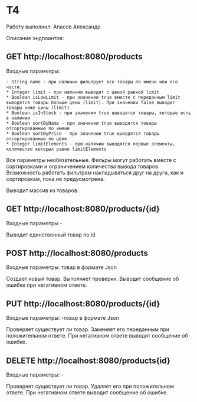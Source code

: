# T4

Работу выполнил: Апасов Александр

Описание эндпоинтов:
## GET http://localhost:8080/products
Входные параметры: 

    - String name - при наличии фильтрует все товары по имени или его части.
    * Integer limit - при наличии выводит с ценой равной limit
    * Boolean isLowLimit - при значении true вместе с переданным limit выводятся товары больше цены (limit). При значении false выводит товары ниже цины (limit)
    * Boolean isInStock - при значении true выводятся товары, которые есть в наличии
    * Boolean sortByName - при значении true выводятся товары отсортированные по имени
    * Boolean sortByPrice - при значении true выводятся товары отсортированные по цене
    * Integer limitElements - при наличии выводятся первые элементы, количество которых равно limitElements
    
Все параметры необязательные. Фильры могут работать вместе с сортировками и ограничением количества вывода товаров. Возможность работать фильтрам накладываться друг на друга, как и сортировкам, пока не предусмотрена.

Выводит массив из товаров.

## GET http://localhost:8080/products/{id}
Входные параметры -

Выводит единственный товар по id

## POST http://localhost:8080/products
Входные параметры: товар в формате Json

Cоздает новый товар. Выполняет проверки. Выводит сообщение об ошибке при негативном ответе.

## PUT http://localhost:8080/products/{id}
Входные параметры: -товар в формате Json

Проверяет существует ли товар. Заменяет его переданным при положительном ответе. При негативном ответе выводит сообщение об ошибке.

## DELETE http://localhost:8080/products{id}
Входные параметры: -

Проверяет существует ли товар. Удаляет его при положительном ответе. При негативном ответе выводит сообщение об ошибке.

